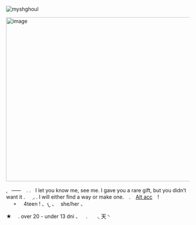 <p align="left"> <img src="https://komarev.com/ghpvc/?username=myshghoul&label=%20antler's&color=100B0F&style=flat" alt="myshghoul" /> </p>

<img width="735" height="448" alt="image" src="https://github.com/user-attachments/assets/2ca13cc3-7b2e-42a9-b4a4-7bc91b6555f2" />

,⠀⸺⠀  . .ㅤI let you know me, see me. I gave you a rare gift, but you didn’t want it .⠀⠀◞ . I will either find a way or make one. ⠀.⠀ [Alt acc](https://github.com/GutsAndOne)⠀ !⠀⠀𐪞⠀⠀4teen !  、𐔌 、⠀she/her 、

★ ⠀ .  over 20 - under 13 dni 、 ⠀. ⠀ ⠀◟ 天 ◝
